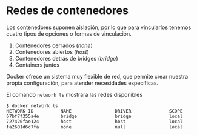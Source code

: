 # Redes de contenedores

Los contenedores suponen aislación, por lo que para vincularlos tenemos cuatro tipos de opciones o formas de vinculación.

1. Contenedores cerrados (_none_)
2. Contenedores abiertos (_host_)
3. Contenedores detrás de bridges (_bridge_)
4. Containers juntos 

Docker ofrece un sistema muy flexible de red, que permite crear nuestra propia configuración, para atender necesidades específicas.

El comando `network ls` mostrará las redes disponibles

```
$ docker network ls
NETWORK ID          NAME                DRIVER              SCOPE
67bf7f355a4e        bridge              bridge              local
727420fae124        host                host                local
fa2601d6c7fa        none                null                local
```


